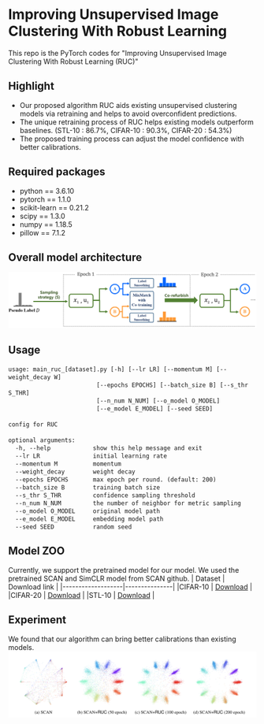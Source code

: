 # Improving Unsupervised Image Clustering With Robust Learning #
This repo is the PyTorch codes for "Improving Unsupervised Image Clustering With Robust Learning (RUC)"
## Highlight ##
* Our proposed algorithm RUC aids existing unsupervised clustering models via retraining and helps to avoid overconfident predictions.
* The unique retraining process of RUC helps existing models outperform baselines. (STL-10 : 86.7%, CIFAR-10 : 90.3%, CIFAR-20 : 54.3%)
* The proposed training process can adjust the model confidence with better calibrations.

## Required packages ##
- python == 3.6.10
- pytorch == 1.1.0
- scikit-learn == 0.21.2
- scipy == 1.3.0
- numpy == 1.18.5
- pillow == 7.1.2

## Overall model architecture ##
<center><img src="./figure/model_arch.png"> </center>

## Usage ##
```
usage: main_ruc_[dataset].py [-h] [--lr LR] [--momentum M] [--weight_decay W]
                         [--epochs EPOCHS] [--batch_size B] [--s_thr S_THR]
                         [--n_num N_NUM] [--o_model O_MODEL]
                         [--e_model E_MODEL] [--seed SEED]

config for RUC

optional arguments:
  -h, --help            show this help message and exit
  --lr LR               initial learning rate
  --momentum M          momentum
  --weight_decay        weight decay
  --epochs EPOCHS       max epoch per round. (default: 200)
  --batch_size B        training batch size
  --s_thr S_THR         confidence sampling threshold
  --n_num N_NUM         the number of neighbor for metric sampling
  --o_model O_MODEL     original model path
  --e_model E_MODEL     embedding model path
  --seed SEED           random seed
```

## Model ZOO ##
Currently, we support the pretrained model for our model. We used the pretrained SCAN and SimCLR model from SCAN github.
| Dataset           | Download link |
|-------------------|---------------| 
|CIFAR-10           | [Download]()  |
|CIFAR-20           | [Download]()  |
|STL-10             | [Download]()  |

## Experiment ##
We found that our algorithm can bring better calibrations than existing models.
<img src="./figure/calibration.png" >

